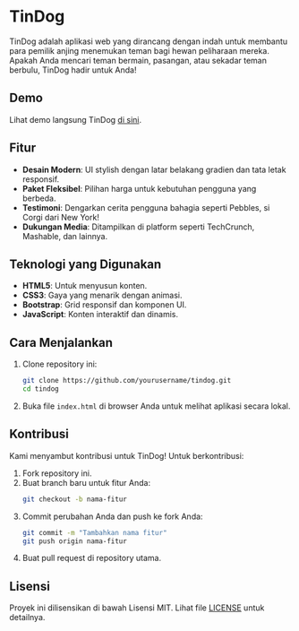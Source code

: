 
# TinDog

TinDog adalah aplikasi web yang dirancang dengan indah untuk membantu para pemilik anjing menemukan teman bagi hewan peliharaan mereka. Apakah Anda mencari teman bermain, pasangan, atau sekadar teman berbulu, TinDog hadir untuk Anda!

## Demo

Lihat demo langsung TinDog [di sini](#).

## Fitur

- **Desain Modern**: UI stylish dengan latar belakang gradien dan tata letak responsif.
- **Paket Fleksibel**: Pilihan harga untuk kebutuhan pengguna yang berbeda.
- **Testimoni**: Dengarkan cerita pengguna bahagia seperti Pebbles, si Corgi dari New York!
- **Dukungan Media**: Ditampilkan di platform seperti TechCrunch, Mashable, dan lainnya.

## Teknologi yang Digunakan

- **HTML5**: Untuk menyusun konten.
- **CSS3**: Gaya yang menarik dengan animasi.
- **Bootstrap**: Grid responsif dan komponen UI.
- **JavaScript**: Konten interaktif dan dinamis.

## Cara Menjalankan

1. Clone repository ini:
   ```bash
   git clone https://github.com/yourusername/tindog.git
   cd tindog
   ```

2. Buka file `index.html` di browser Anda untuk melihat aplikasi secara lokal.

## Kontribusi

Kami menyambut kontribusi untuk TinDog! Untuk berkontribusi:

1. Fork repository ini.
2. Buat branch baru untuk fitur Anda:
   ```bash
   git checkout -b nama-fitur
   ```
3. Commit perubahan Anda dan push ke fork Anda:
   ```bash
   git commit -m "Tambahkan nama fitur"
   git push origin nama-fitur
   ```
4. Buat pull request di repository utama.

## Lisensi

Proyek ini dilisensikan di bawah Lisensi MIT. Lihat file [LICENSE](LICENSE) untuk detailnya.
